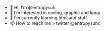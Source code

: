 - 👋 Hi, I’m @entropysuh
- 👀 I’m interested in coding, graphic and kpop
- 🌱 I’m currently learning html and stuff
- 📫 How to reach me > twitter @entropysuhx

<!---
entropysuh/entropysuh is a ✨ special ✨ repository because its `README.md` (this file) appears on your GitHub profile.
You can click the Preview link to take a look at your changes.
--->
